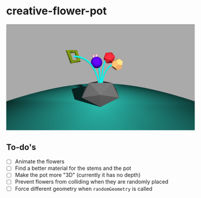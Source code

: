 # creative-flower-pot

![thumbnail](thumbnail.png)

## To-do's

- [ ] Animate the flowers
- [ ] Find a better material for the stems and the pot
- [ ] Make the pot more "3D" (currently it has no depth)
- [ ] Prevent flowers from colliding when they are randomly placed
- [ ] Force different geometry when `randomGeometry` is called
